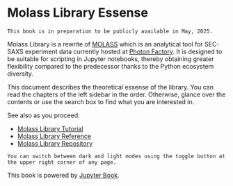# Molass Library Essense

```{warning}
This book is in preparation to be publicly available in May, 2025.
```

Molass Library is a rewrite of [MOLASS](https://www.jstage.jst.go.jp/article/biophysico/20/1/20_e200001/_article) which is an analytical tool for SEC-SAXS experiment data currently hosted at [Photon Factory](https://pfwww.kek.jp/saxs/MOLASS.html). It is designed to be suitable for scripting in Jupyter notebooks, thereby obtaining greater flexibility compared to the predecessor thanks to the Python ecosystem diversity.

This document describes the theoretical essense of the library. You can read the chapters of the left sidebar in the order. Otherwise, glance over the contents or use the search box to find what you are interested in.

See also as you proceed:

* [Molass Library Tutorial](https://freesemt.github.io/molass-tutorial/)
* [Molass Library Reference](https://freesemt.github.io/molass-library/)
* [Molass Library Repository](https://github.com/freesemt/molass-library)

```{tip}
You can switch between dark and light modes using the toggle button at the upper right corner of any page.
```

This book is powered by [Jupyter Book](https://jupyterbook.org).
